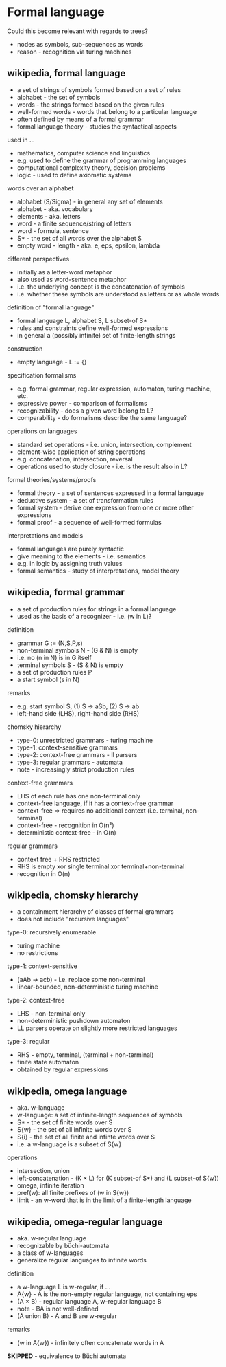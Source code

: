 
<!-- ======================================================================= -->
# Formal language

Could this become relevant with regards to trees?

* nodes as symbols, sub-sequences as words
* reason - recognition via turing machines

<!-- ======================================================================= -->
## wikipedia, formal language

* a set of strings of symbols formed based on a set of rules
* alphabet - the set of symbols
* words - the strings formed based on the given rules
* well-formed words - words that belong to a particular language
* often defined by means of a formal grammar
* formal language theory - studies the syntactical aspects

used in ...

* mathematics, computer science and linguistics
* e.g. used to define the grammar of programming languages
* computational complexity theory, decision problems
* logic - used to define axiomatic systems

words over an alphabet

* alphabet (S/Sigma) - in general any set of elements
* alphabet - aka. vocabulary
* elements - aka. letters
* word - a finite sequence/string of letters
* word - formula, sentence
* S* - the set of all words over the alphabet S
* empty word - length - aka. e, eps, epsilon, lambda

different perspectives

* initially as a letter-word metaphor
* also used as word-sentence metaphor
* i.e. the underlying concept is the concatenation of symbols
* i.e. whether these symbols are understood as letters or as whole words

definition of "formal language"

* formal language L, alphabet S, L subset-of S*
* rules and constraints define well-formed expressions
* in general a (possibly infinite) set of finite-length strings

construction

* empty language - L := {}

specification formalisms

* e.g. formal grammar, regular expression, automaton, turing machine, etc.
* expressive power - comparison of formalisms
* recognizability - does a given word belong to L?
* comparability - do formalisms describe the same language?

operations on languages

* standard set operations - i.e. union, intersection, complement
* element-wise application of string operations
* e.g. concatenation, intersection, reversal
* operations used to study closure - i.e. is the result also in L?

formal theories/systems/proofs

* formal theory - a set of sentences expressed in a formal language
* deductive system - a set of transformation rules
* formal system - derive one expression from one or more other expressions
* formal proof - a sequence of well-formed formulas

interpretations and models

* formal languages are purely syntactic
* give meaning to the elements - i.e. semantics
* e.g. in logic by assigning truth values
* formal semantics - study of interpretations, model theory

<!-- ======================================================================= -->
## wikipedia, formal grammar

* a set of production rules for strings in a formal language
* used as the basis of a recognizer - i.e. (w in L)?

definition

* grammar G := (N,S,P,s)
* non-terminal symbols N - (G & N) is empty
* i.e. no (n in N) is in G itself
* terminal symbols S - (S & N) is empty
* a set of production rules P
* a start symbol (s in N)

remarks

* e.g. start symbol S, (1) S -> aSb, (2) S -> ab
* left-hand side (LHS), right-hand side (RHS)

chomsky hierarchy

* type-0: unrestricted grammars - turing machine
* type-1: context-sensitive grammars
* type-2: context-free grammars - ll parsers
* type-3: regular grammars - automata
* note - increasingly strict production rules

context-free grammars

* LHS of each rule has one non-terminal only
* context-free language, if it has a context-free grammar
* context-free => requires no additional context (i.e. terminal, non-terminal)
* context-free - recognition in O(n³)
* deterministic context-free - in O(n)

regular grammars

* context free + RHS restricted
* RHS is empty xor single terminal xor terminal+non-terminal
* recognition in O(n)

<!-- ======================================================================= -->
## wikipedia, chomsky hierarchy

* a containment hierarchy of classes of formal grammars
* does not include "recursive languages"

type-0: recursively enumerable

* turing machine
* no restrictions

type-1: context-sensitive

* (aAb -> acb) - i.e. replace some non-terminal
* linear-bounded, non-deterministic turing machine

type-2: context-free

* LHS - non-terminal only
* non-deterministic pushdown automaton
* LL parsers operate on slightly more restricted languages

type-3: regular

* RHS - empty, terminal, (terminal + non-terminal)
* finite state automaton
* obtained by regular expressions

<!-- ======================================================================= -->
## wikipedia, omega language

* aka. w-language
* w-language: a set of infinite-length sequences of symbols
* S* - the set of finite words over S
* S{w} - the set of all infinite words over S
* S{i} - the set of all finite and infinte words over S
* i.e. a w-language is a subset of S{w}

operations

* intersection, union
* left-concatenation - (K × L) for (K subset-of S*) and (L subset-of S{w})
* omega, infinite iteration
* pref(w): all finite prefixes of (w in S{w})
* limit - an w-word that is in the limit of a finite-length language

<!-- ======================================================================= -->
## wikipedia, omega-regular language

* aka. w-regular language
* recognizable by büchi-automata
* a class of w-languages
* generalize regular languages to infinite words

definition

* a w-language L is w-regular, if ...
* A{w} - A is the non-empty regular language, not containing eps
* (A × B) - regular language A, w-regular language B
* note - BA is not well-defined
* (A union B) - A and B are w-regular

remarks

* (w in A{w}) - infinitely often concatenate words in A

**SKIPPED** - equivalence to Büchi automata
